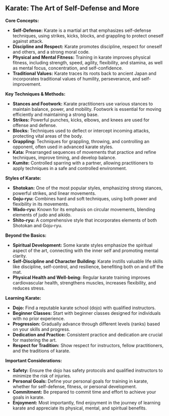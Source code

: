 ## Karate: The Art of Self-Defense and More

**Core Concepts:**

* **Self-Defense:**  Karate is a martial art that emphasizes self-defense techniques, using strikes, kicks, blocks, and grappling to protect oneself against attack.
* **Discipline and Respect:**  Karate promotes discipline, respect for oneself and others, and a strong moral code.
* **Physical and Mental Fitness:**  Training in karate improves physical fitness, including strength, speed, agility, flexibility, and stamina, as well as mental focus, concentration, and self-confidence.
* **Traditional Values:**  Karate traces its roots back to ancient Japan and incorporates traditional values of humility, perseverance, and self-improvement.

**Key Techniques & Methods:**

* **Stances and Footwork:**  Karate practitioners use various stances to maintain balance, power, and mobility. Footwork is essential for moving efficiently and maintaining a strong base.
* **Strikes:**  Powerful punches, kicks, elbows, and knees are used for offense and defense.
* **Blocks:**  Techniques used to deflect or intercept incoming attacks, protecting vital areas of the body.
* **Grappling:**  Techniques for grappling, throwing, and controlling an opponent, often used in advanced karate styles.
* **Kata:**  Prearranged sequences of movements that practice and refine techniques, improve timing, and develop balance.
* **Kumite:**  Controlled sparring with a partner, allowing practitioners to apply techniques in a safe and controlled environment.

**Styles of Karate:**

* **Shotokan:**  One of the most popular styles, emphasizing strong stances, powerful strikes, and linear movements.
* **Goju-ryu:**  Combines hard and soft techniques, using both power and flexibility in its movements.
* **Wado-ryu:**  Known for its emphasis on circular movements, blending elements of judo and aikido.
* **Shito-ryu:**  A comprehensive style that incorporates elements of both Shotokan and Goju-ryu.

**Beyond the Basics:**

* **Spiritual Development:**  Some karate styles emphasize the spiritual aspect of the art, connecting with the inner self and promoting mental clarity.
* **Self-Discipline and Character Building:**  Karate instills valuable life skills like discipline, self-control, and resilience, benefiting both on and off the mat.
* **Physical Health and Well-being:**  Regular karate training improves cardiovascular health, strengthens muscles, increases flexibility, and reduces stress.

**Learning Karate:**

* **Dojo:**  Find a reputable karate school (dojo) with qualified instructors.
* **Beginner Classes:**  Start with beginner classes designed for individuals with no prior experience.
* **Progression:**  Gradually advance through different levels (ranks) based on your skills and progress.
* **Dedication and Practice:**  Consistent practice and dedication are crucial for mastering the art.
* **Respect for Tradition:**  Show respect for instructors, fellow practitioners, and the traditions of karate.

**Important Considerations:**

* **Safety:**  Ensure the dojo has safety protocols and qualified instructors to minimize the risk of injuries.
* **Personal Goals:**  Define your personal goals for training in karate, whether for self-defense, fitness, or personal development.
* **Commitment:**  Be prepared to commit time and effort to achieve your goals in karate.
* **Enjoyment:**  Most importantly, find enjoyment in the journey of learning karate and appreciate its physical, mental, and spiritual benefits. 
